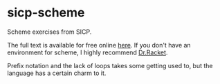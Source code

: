 # sicp-scheme
Scheme exercises from SICP. 

The full text is available for free online [here](https://web.mit.edu/6.001/6.037/sicp.pdf).
If you don't have an environment for scheme, I highly recommend [Dr.Racket](https://download.racket-lang.org/).

Prefix notation and the lack of loops takes some getting used to, but the
language has a certain charm to it.
